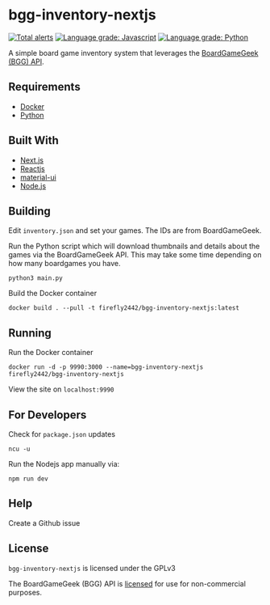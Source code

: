 # bgg-inventory-nextjs

[![Total alerts](https://img.shields.io/lgtm/alerts/g/firefly2442/bgg-inventory-nextjs.svg?logo=lgtm&logoWidth=18)](https://lgtm.com/projects/g/firefly2442/bgg-inventory-nextjs/alerts/)
[![Language grade: Javascript](https://img.shields.io/lgtm/grade/javascript/g/firefly2442/bgg-inventory-nextjs.svg?logo=lgtm&logoWidth=18)](https://lgtm.com/projects/g/firefly2442/bgg-inventory-nextjs/context:javascript)
[![Language grade: Python](https://img.shields.io/lgtm/grade/python/g/firefly2442/bgg-inventory.nextjs.svg?logo=lgtm&logoWidth=18)](https://lgtm.com/projects/g/firefly2442/bgg-inventory-nextjs/context:python)

A simple board game inventory system that leverages
the [BoardGameGeek (BGG) API](https://boardgamegeek.com/wiki/page/BGG_XML_API2).

## Requirements

* [Docker](https://www.docker.com/)
* [Python](https://www.python.org/)

## Built With

* [Next.js](https://nextjs.org/)
* [Reactjs](https://reactjs.org/)
* [material-ui](https://material-ui.com/)
* [Node.js](https://nodejs.org/)

## Building

Edit `inventory.json` and set your games.  The IDs are from BoardGameGeek.

Run the Python script which will download thumbnails and details about the
games via the BoardGameGeek API.  This may take some time depending
on how many boardgames you have.

`python3 main.py`

Build the Docker container

`docker build . --pull -t firefly2442/bgg-inventory-nextjs:latest`

## Running

Run the Docker container

`docker run -d -p 9990:3000 --name=bgg-inventory-nextjs firefly2442/bgg-inventory-nextjs`

View the site on `localhost:9990`

## For Developers

Check for `package.json` updates

`ncu -u`

Run the Nodejs app manually via:

`npm run dev`

## Help

Create a Github issue

## License

`bgg-inventory-nextjs` is licensed under the GPLv3

The BoardGameGeek (BGG) API is [licensed](https://boardgamegeek.com/wiki/page/XML_API_Terms_of_Use#)
for use for non-commercial purposes.
